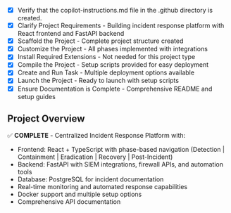 <!-- Centralized Incident Response Platform -->
- [x] Verify that the copilot-instructions.md file in the .github directory is created.
- [x] Clarify Project Requirements - Building incident response platform with React frontend and FastAPI backend
- [x] Scaffold the Project - Complete project structure created
- [x] Customize the Project - All phases implemented with integrations
- [x] Install Required Extensions - Not needed for this project type
- [x] Compile the Project - Setup scripts provided for easy deployment
- [x] Create and Run Task - Multiple deployment options available
- [x] Launch the Project - Ready to launch with setup scripts
- [x] Ensure Documentation is Complete - Comprehensive README and setup guides

## Project Overview
✅ **COMPLETE** - Centralized Incident Response Platform with:
- Frontend: React + TypeScript with phase-based navigation (Detection | Containment | Eradication | Recovery | Post-Incident)
- Backend: FastAPI with SIEM integrations, firewall APIs, and automation tools  
- Database: PostgreSQL for incident documentation
- Real-time monitoring and automated response capabilities
- Docker support and multiple setup options
- Comprehensive API documentation

